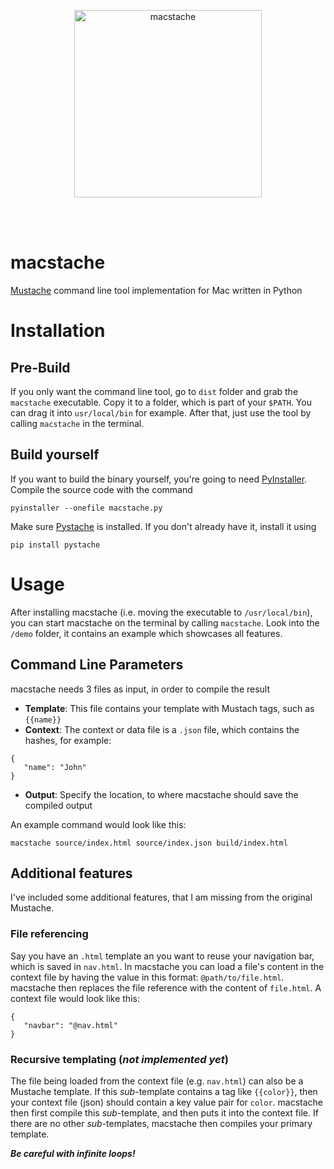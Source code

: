 <br></br>
<p align="center">
  <img src="https://github.com/columbbus/macstache/blob/master/resources/macstache.png?raw=true" alt="macstache" height="300"/>
</p>
<br></br>


# macstache
[Mustache](https://mustache.github.io) command line tool implementation for Mac written in Python



# Installation

## Pre-Build
If you only want the command line tool, go to `dist` folder and grab the `macstache` executable. Copy it to a folder, which is part of your `$PATH`. You can drag it into `usr/local/bin` for example. After that, just use the tool by calling `macstache` in the terminal.


## Build yourself
If you want to build the binary yourself, you're going to need [PyInstaller](https://www.pyinstaller.org). Compile the source code with the command
```
pyinstaller --onefile macstache.py
```

Make sure [Pystache](https://github.com/defunkt/pystache) is installed. If you don't already have it, install it using
```
pip install pystache
```



# Usage
After installing macstache (i.e. moving the executable to `/usr/local/bin`), you can start macstache on the terminal by calling `macstache`. Look into the `/demo` folder, it contains an example which showcases all features.


## Command Line Parameters
macstache needs 3 files as input, in order to compile the result
* **Template**: This file contains your template with Mustach tags, such as `{{name}}`
* **Context**: The context or data file is a `.json` file, which contains the hashes, for example:
```
{
   "name": "John"
}
```

* **Output**: Specify the location, to where macstache should save the compiled output

An example command would look like this:
```
macstache source/index.html source/index.json build/index.html
```


## Additional features
I've included some additional features, that I am missing from the original Mustache.

### File referencing
Say you have an `.html` template an you want to reuse your navigation bar, which is saved in `nav.html`. In macstache you can load a file's content in the context file by having the value in this format: `@path/to/file.html`. macstache then replaces the file reference with the content of `file.html`. A context file would look like this:
```
{
   "navbar": "@nav.html"
}
```

### Recursive templating (*not implemented yet*)
The file being loaded from the context file (e.g. `nav.html`) can also be a Mustache template. If this *sub*-template contains a tag like `{{color}}`, then your context file (json) should contain a key value pair for `color`. macstache then first compile this *sub*-template, and then puts it into the context file. If there are no other *sub*-templates, macstache then compiles your primary template.

***Be careful with infinite loops!***
